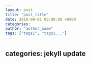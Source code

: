 ```yaml
---
layout: post 
title: "post_title" 
date: 2018-08-01 00:00:00 +0900
categories: 
author: "author_name"
tags: ["tags1", "tags2..."]
---
```


## categories: jekyll update


